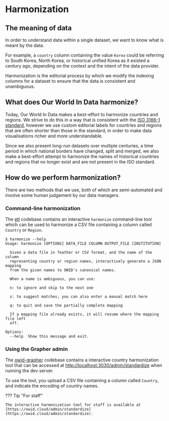 # Harmonization

## The meaning of data

In order to understand data within a single dataset, we want to know what is meant by the data.

For example, a `country` column containing the value `Korea` could be referring to South Korea, North Korea, or historical unified Korea as it existed a century ago, depending on the context and the intent of the data provider.

Harmonization is the editorial process by which we modify the indexing columns for a dataset to ensure that the data is consistent and unambiguous.

## What does Our World In Data harmonize?

Today, Our World In Data makes a best-effort to harmonize countries and regions. We strive to do this in a way that is consistent with the [ISO 3166-1 standard](https://en.wikipedia.org/wiki/ISO_3166-1), however we use custom editorial labels for countries and regions that are often shorter than those in the standard, in order to make data visualisations richer and more understandable.

Since we also present long-run datasets over multiple centuries, a time period in which national borders have changed, split and merged, we also make a best-effort attempt to harmonize the names of historical countries and regions that no longer exist and are not present in the ISO standard.

## How do we perform harmonization?

There are two methods that we use, both of which are semi-automated and involve some human judgement by our data managers.

### Command-line harmonization

The [etl](https://github.com/owid/etl) codebase contains an interactive `harmonize` command-line tool which can be used to harmonize a CSV file containing a column called `Country` or `Region`.

```
$ harmonize --help
Usage: harmonize [OPTIONS] DATA_FILE COLUMN OUTPUT_FILE [INSTITUTION]

  Given a data file in feather or CSV format, and the name of the column
  representing country or region names, interactively generate a JSON mapping
  from the given names to OWID's canonical names.

  When a name is ambiguous, you can use:

  n: to ignore and skip to the next one

  s: to suggest matches; you can also enter a manual match here

  q: to quit and save the partially complete mapping

  If a mapping file already exists, it will resume where the mapping file left
  off.

Options:
  --help  Show this message and exit.
```

### Using the Grapher admin

The [owid-grapher](https://github.com/owid/owid-grapher) codebase contains a interactive country harmonization tool that can be accessed at [http://localhost:3030/admin/standardize](http://localhost:3030/admin/standardize) when running the dev server.

To use the tool, you upload a CSV file containing a column called `Country`, and indicate the encoding of country names.

??? Tip "For staff"

    The interactive harmonization tool for staff is available at [https://owid.cloud/admin/standardize](https://owid.cloud/admin/standardize).

